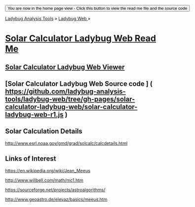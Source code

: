 ﻿<span style=display:none; >
[You are now in a GitHub source code view - click this link to view the home page]
( http://ladybug-analysis-tools.github.io/ladybug-web/#solar-calculator/readme.md "View file as a web page." ) </span>
<input type=button onclick=window.location.href='https://github.com/ladybug-analysis-tools/ladybug-web/tree/gh-pages/solar-calculator'; 
value='You are now in the home page view - Click this button to view the read me file and the source code' >

[Ladybug Analysis Tools]( http://ladybug-analysis-tools.github.io/ ) » [Ladybug Web ]( http://ladybug-analysis-tools.github.io/ladybug-web/ ) »

[Solar Calculator Ladybug Web Read Me]( index.html#readme.md )
===



## [Solar Calculator Ladybug Web Viewer]( index.html )

## [Solar Calculator Ladybug Web Source code ] ( https://github.com/ladybug-analysis-tools/ladybug-web/tree/gh-pages/solar-calculator-ladybug-web/solar-calculator-ladybug-web-r1.js )


## Solar Calculation Details

http://www.esrl.noaa.gov/gmd/grad/solcalc/calcdetails.html


## Links of Interest

https://en.wikipedia.org/wiki/Jean_Meeus

http://www.willbell.com/math/mc1.htm

https://sourceforge.net/projects/astroalgorithms/

http://www.geoastro.de/elevaz/basics/meeus.htm